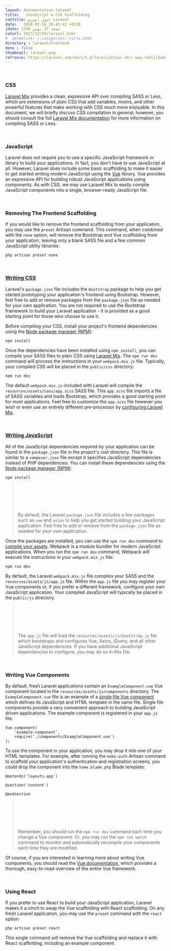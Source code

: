 ```yaml
---
layout: documentation-laravel
title:   JavaScript & CSS Scaffolding
cattitle: اصول آموزش Laravel
date:   2018-02-16 20:45:42 +0330
jdate: جمعه 27 بهمن 1396
caturl: 2017/12/18/laravel.html
#  permalink: /:categories/:title.html
directory : laravel/Frontend
menu : false
thumbnail: laravel.png
refrence: https://laravel.com/docs/5.6/localization <br> www.tahlildadeh.com/ArticleDetails/آموزش-Localization-در-لاراول
---
```


<br>
<h3>CSS</h3>
<p>
<a href="/docs/5.6/mix">Laravel Mix</a> provides a clean, expressive API over compiling SASS or Less, which are extensions of plain CSS that add variables, mixins, and other powerful features that make working with CSS much more enjoyable. In this document, we will briefly discuss CSS compilation in general; however, you should consult the full <a href="/docs/5.6/mix">Laravel Mix documentation</a> for more information on compiling SASS or Less.
</p>

<br>
<h3>JavaScript</h3>
<p>
Laravel does not require you to use a specific JavaScript framework or library to build your applications. In fact, you don't have to use JavaScript at all. However, Laravel does include some basic scaffolding to make it easier to get started writing modern JavaScript using the <a href="https://vuejs.org">Vue</a> library. Vue provides an expressive API for building robust JavaScript applications using components. As with CSS, we may use Laravel Mix to easily compile JavaScript components into a single, browser-ready JavaScript file.
</p>

<br>
<h3>Removing The Frontend Scaffolding</h3>
<p>
If you would like to remove the frontend scaffolding from your application, you may use the <code class=" language-php">preset</code> Artisan command. This command, when combined with the <code class=" language-php">none</code> option, will remove the Bootstrap and Vue scaffolding from your application, leaving only a blank SASS file and a few common JavaScript utility libraries:
</p>

<pre><code class="language-php  line-numbers">php artisan preset none
</code></pre>

<p>
<a name="writing-css"></a>
</p>

<br>
<h3><a href="#writing-css">Writing CSS</a></h3>
<p>
Laravel's <code class=" language-php">package<span class="token punctuation">.</span>json</code> file includes the <code class=" language-php">bootstrap</code> package to help you get started prototyping your application's frontend using Bootstrap. However, feel free to add or remove packages from the <code class=" language-php">package<span class="token punctuation">.</span>json</code> file as needed for your own application. You are not required to use the Bootstrap framework to build your Laravel application - it is provided as a good starting point for those who choose to use it.
</p>

<p>
Before compiling your CSS, install your project's frontend dependencies using the <a href="https://www.npmjs.org">Node package manager (NPM)</a>:
</p>

<pre><code class="language-php  line-numbers">npm install
</code></pre>

<p>
Once the dependencies have been installed using <code class=" language-php">npm install</code>, you can compile your SASS files to plain CSS using <a href="/docs/5.6/mix#working-with-stylesheets">Laravel Mix</a>. The <code class=" language-php">npm run dev</code> command will process the instructions in your <code class=" language-php">webpack<span class="token punctuation">.</span>mix<span class="token punctuation">.</span>js</code> file. Typically, your compiled CSS will be placed in the <code class=" language-php"><span class="token keyword">public</span><span class="token operator">/</span>css</code> directory:
</p>

<pre><code class="language-php  line-numbers">npm run dev
</code></pre>

<p>
The default <code class=" language-php">webpack<span class="token punctuation">.</span>mix<span class="token punctuation">.</span>js</code> included with Laravel will compile the <code class=" language-php">resources<span class="token operator">/</span>assets<span class="token operator">/</span>sass<span class="token operator">/</span>app<span class="token punctuation">.</span>scss</code> SASS file. This <code class=" language-php">app<span class="token punctuation">.</span>scss</code> file imports a file of SASS variables and loads Bootstrap, which provides a good starting point for most applications. Feel free to customize the <code class=" language-php">app<span class="token punctuation">.</span>scss</code> file however you wish or even use an entirely different pre-processor by <a href="/docs/5.6/mix">configuring Laravel Mix</a>.
</p>

<p>
<a name="writing-javascript"></a>
</p>

<br>
<h3><a href="#writing-javascript">Writing JavaScript</a></h3>
<p>
All of the JavaScript dependencies required by your application can be found in the <code class=" language-php">package<span class="token punctuation">.</span>json</code> file in the project's root directory. This file is similar to a <code class=" language-php">composer<span class="token punctuation">.</span>json</code> file except it specifies JavaScript dependencies instead of PHP dependencies. You can install these dependencies using the <a href="https://www.npmjs.org">Node package manager (NPM)</a>:
</p>

<pre><code class="language-php  line-numbers">npm install
</code></pre>

<blockquote class="has-icon tip">
<p>
<div class="flag"><span class="svg"><svg xmlns="http://www.w3.org/2000/svg" xmlns:xlink="http://www.w3.org/1999/xlink" xmlns:a="http://ns.adobe.com/AdobeSVGViewerExtensions/3.0/" version="1.1" x="0px" y="0px" width="56.6px" height="87.5px" viewBox="0 0 56.6 87.5" enable-background="new 0 0 56.6 87.5" xml:space="preserve"><path fill="#FFFFFF" d="M28.7 64.5c-1.4 0-2.5-1.1-2.5-2.5v-5.7 -5V41c0-1.4 1.1-2.5 2.5-2.5s2.5 1.1 2.5 2.5v10.1 5 5.8C31.2 63.4 30.1 64.5 28.7 64.5zM26.4 0.1C11.9 1 0.3 13.1 0 27.7c-0.1 7.9 3 15.2 8.2 20.4 0.5 0.5 0.8 1 1 1.7l3.1 13.1c0.3 1.1 1.3 1.9 2.4 1.9 0.3 0 0.7-0.1 1.1-0.2 1.1-0.5 1.6-1.8 1.4-3l-2-8.4 -0.4-1.8c-0.7-2.9-2-5.7-4-8 -1-1.2-2-2.5-2.7-3.9C5.8 35.3 4.7 30.3 5.4 25 6.7 14.5 15.2 6.3 25.6 5.1c13.9-1.5 25.8 9.4 25.8 23 0 4.1-1.1 7.9-2.9 11.2 -0.8 1.4-1.7 2.7-2.7 3.9 -2 2.3-3.3 5-4 8L41.4 53l-2 8.4c-0.3 1.2 0.3 2.5 1.4 3 0.3 0.2 0.7 0.2 1.1 0.2 1.1 0 2.2-0.8 2.4-1.9l3.1-13.1c0.2-0.6 0.5-1.2 1-1.7 5-5.1 8.2-12.1 8.2-19.8C56.4 12 42.8-1 26.4 0.1zM43.7 69.6c0 0.5-0.1 0.9-0.3 1.3 -0.4 0.8-0.7 1.6-0.9 2.5 -0.7 3-2 8.6-2 8.6 -1.3 3.2-4.4 5.5-7.9 5.5h-4.1h38h-0.5 -3.6c-3.5 0-6.7-2.4-7.9-5.7l-0.1-0.4 -1.8-7.8c-0.4-1.1-0.8-2.1-1.2-3.1 -0.1-0.3-0.2-0.5-0.2-0.9 0.1-1.3 1.3-2.1 2.6-2.1h31C42.4 67.5 43.6 68.2 43.7 69.6zM37.7 72.5h36.9c-4.2 0-7.2 3.9-6.3 7.9 0.6 1.3 1.8 2.1 3.2 2.1h3.1 0.5 0.5 3.6c1.4 0 2.7-0.8 3.2-2.1L37.7 72.5z"></path></svg></span></div> By default, the Laravel <code class=" language-php">package<span class="token punctuation">.</span>json</code> file includes a few packages such as <code class=" language-php">vue</code> and <code class=" language-php">axios</code> to help you get started building your JavaScript application. Feel free to add or remove from the <code class=" language-php">package<span class="token punctuation">.</span>json</code> file as needed for your own application.
</p>
</blockquote>
<p>
Once the packages are installed, you can use the <code class=" language-php">npm run dev</code> command to <a href="/docs/5.6/mix">compile your assets</a>. Webpack is a module bundler for modern JavaScript applications. When you run the <code class=" language-php">npm run dev</code> command, Webpack will execute the instructions in your <code class=" language-php">webpack<span class="token punctuation">.</span>mix<span class="token punctuation">.</span>js</code> file:
</p>

<pre><code class="language-php  line-numbers">npm run dev
</code></pre>

<p>
By default, the Laravel <code class=" language-php">webpack<span class="token punctuation">.</span>mix<span class="token punctuation">.</span>js</code> file compiles your SASS and the <code class=" language-php">resources<span class="token operator">/</span>assets<span class="token operator">/</span>js<span class="token operator">/</span>app<span class="token punctuation">.</span>js</code> file. Within the <code class=" language-php">app<span class="token punctuation">.</span>js</code> file you may register your Vue components or, if you prefer a different framework, configure your own JavaScript application. Your compiled JavaScript will typically be placed in the <code class=" language-php"><span class="token keyword">public</span><span class="token operator">/</span>js</code> directory.
</p>
<blockquote class="has-icon tip">
<p>
<div class="flag"><span class="svg"><svg xmlns="http://www.w3.org/2000/svg" xmlns:xlink="http://www.w3.org/1999/xlink" xmlns:a="http://ns.adobe.com/AdobeSVGViewerExtensions/3.0/" version="1.1" x="0px" y="0px" width="56.6px" height="87.5px" viewBox="0 0 56.6 87.5" enable-background="new 0 0 56.6 87.5" xml:space="preserve"><path fill="#FFFFFF" d="M28.7 64.5c-1.4 0-2.5-1.1-2.5-2.5v-5.7 -5V41c0-1.4 1.1-2.5 2.5-2.5s2.5 1.1 2.5 2.5v10.1 5 5.8C31.2 63.4 30.1 64.5 28.7 64.5zM26.4 0.1C11.9 1 0.3 13.1 0 27.7c-0.1 7.9 3 15.2 8.2 20.4 0.5 0.5 0.8 1 1 1.7l3.1 13.1c0.3 1.1 1.3 1.9 2.4 1.9 0.3 0 0.7-0.1 1.1-0.2 1.1-0.5 1.6-1.8 1.4-3l-2-8.4 -0.4-1.8c-0.7-2.9-2-5.7-4-8 -1-1.2-2-2.5-2.7-3.9C5.8 35.3 4.7 30.3 5.4 25 6.7 14.5 15.2 6.3 25.6 5.1c13.9-1.5 25.8 9.4 25.8 23 0 4.1-1.1 7.9-2.9 11.2 -0.8 1.4-1.7 2.7-2.7 3.9 -2 2.3-3.3 5-4 8L41.4 53l-2 8.4c-0.3 1.2 0.3 2.5 1.4 3 0.3 0.2 0.7 0.2 1.1 0.2 1.1 0 2.2-0.8 2.4-1.9l3.1-13.1c0.2-0.6 0.5-1.2 1-1.7 5-5.1 8.2-12.1 8.2-19.8C56.4 12 42.8-1 26.4 0.1zM43.7 69.6c0 0.5-0.1 0.9-0.3 1.3 -0.4 0.8-0.7 1.6-0.9 2.5 -0.7 3-2 8.6-2 8.6 -1.3 3.2-4.4 5.5-7.9 5.5h-4.1h38h-0.5 -3.6c-3.5 0-6.7-2.4-7.9-5.7l-0.1-0.4 -1.8-7.8c-0.4-1.1-0.8-2.1-1.2-3.1 -0.1-0.3-0.2-0.5-0.2-0.9 0.1-1.3 1.3-2.1 2.6-2.1h31C42.4 67.5 43.6 68.2 43.7 69.6zM37.7 72.5h36.9c-4.2 0-7.2 3.9-6.3 7.9 0.6 1.3 1.8 2.1 3.2 2.1h3.1 0.5 0.5 3.6c1.4 0 2.7-0.8 3.2-2.1L37.7 72.5z"></path></svg></span></div> The <code class=" language-php">app<span class="token punctuation">.</span>js</code> file will load the <code class=" language-php">resources<span class="token operator">/</span>assets<span class="token operator">/</span>js<span class="token operator">/</span>bootstrap<span class="token punctuation">.</span>js</code> file which bootstraps and configures Vue, Axios, jQuery, and all other JavaScript dependencies. If you have additional JavaScript dependencies to configure, you may do so in this file.
</p>
</blockquote>
<p>
<a name="writing-vue-components"></a>
</p>

<br>
<h3>Writing Vue Components</h3>
<p>
By default, fresh Laravel applications contain an <code class=" language-php">ExampleComponent<span class="token punctuation">.</span>vue</code> Vue component located in the <code class=" language-php">resources<span class="token operator">/</span>assets<span class="token operator">/</span>js<span class="token operator">/</span>components</code> directory. The <code class=" language-php">ExampleComponent<span class="token punctuation">.</span>vue</code> file is an example of a <a href="https://vuejs.org/guide/single-file-components">single file Vue component</a> which defines its JavaScript and HTML template in the same file. Single file components provide a very convenient approach to building JavaScript driven applications. The example component is registered in your <code class=" language-php">app<span class="token punctuation">.</span>js</code> file:
</p>

<pre><code class="language-php  line-numbers">Vue.component(
    'example-component',
    require('./components/ExampleComponent.vue')
);
</code></pre>

<p>
To use the component in your application, you may drop it into one of your HTML templates. For example, after running the <code class=" language-php">make<span class="token punctuation">:</span>auth</code> Artisan command to scaffold your application's authentication and registration screens, you could drop the component into the <code class=" language-php">home<span class="token punctuation">.</span>blade<span class="token punctuation">.</span>php</code> Blade template:
</p>

<pre><code class="language-php  line-numbers">@extends('layouts.app')

@section('content')
    <example-component></example-component>
@endsection
</code></pre>

<blockquote class="has-icon tip">
<p>
<div class="flag"><span class="svg"><svg xmlns="http://www.w3.org/2000/svg" xmlns:xlink="http://www.w3.org/1999/xlink" xmlns:a="http://ns.adobe.com/AdobeSVGViewerExtensions/3.0/" version="1.1" x="0px" y="0px" width="56.6px" height="87.5px" viewBox="0 0 56.6 87.5" enable-background="new 0 0 56.6 87.5" xml:space="preserve"><path fill="#FFFFFF" d="M28.7 64.5c-1.4 0-2.5-1.1-2.5-2.5v-5.7 -5V41c0-1.4 1.1-2.5 2.5-2.5s2.5 1.1 2.5 2.5v10.1 5 5.8C31.2 63.4 30.1 64.5 28.7 64.5zM26.4 0.1C11.9 1 0.3 13.1 0 27.7c-0.1 7.9 3 15.2 8.2 20.4 0.5 0.5 0.8 1 1 1.7l3.1 13.1c0.3 1.1 1.3 1.9 2.4 1.9 0.3 0 0.7-0.1 1.1-0.2 1.1-0.5 1.6-1.8 1.4-3l-2-8.4 -0.4-1.8c-0.7-2.9-2-5.7-4-8 -1-1.2-2-2.5-2.7-3.9C5.8 35.3 4.7 30.3 5.4 25 6.7 14.5 15.2 6.3 25.6 5.1c13.9-1.5 25.8 9.4 25.8 23 0 4.1-1.1 7.9-2.9 11.2 -0.8 1.4-1.7 2.7-2.7 3.9 -2 2.3-3.3 5-4 8L41.4 53l-2 8.4c-0.3 1.2 0.3 2.5 1.4 3 0.3 0.2 0.7 0.2 1.1 0.2 1.1 0 2.2-0.8 2.4-1.9l3.1-13.1c0.2-0.6 0.5-1.2 1-1.7 5-5.1 8.2-12.1 8.2-19.8C56.4 12 42.8-1 26.4 0.1zM43.7 69.6c0 0.5-0.1 0.9-0.3 1.3 -0.4 0.8-0.7 1.6-0.9 2.5 -0.7 3-2 8.6-2 8.6 -1.3 3.2-4.4 5.5-7.9 5.5h-4.1h38h-0.5 -3.6c-3.5 0-6.7-2.4-7.9-5.7l-0.1-0.4 -1.8-7.8c-0.4-1.1-0.8-2.1-1.2-3.1 -0.1-0.3-0.2-0.5-0.2-0.9 0.1-1.3 1.3-2.1 2.6-2.1h31C42.4 67.5 43.6 68.2 43.7 69.6zM37.7 72.5h36.9c-4.2 0-7.2 3.9-6.3 7.9 0.6 1.3 1.8 2.1 3.2 2.1h3.1 0.5 0.5 3.6c1.4 0 2.7-0.8 3.2-2.1L37.7 72.5z"></path></svg></span></div> Remember, you should run the <code class=" language-php">npm run dev</code> command each time you change a Vue component. Or, you may run the <code class=" language-php">npm run watch</code> command to monitor and automatically recompile your components each time they are modified.
</p>
</blockquote>
<p>
Of course, if you are interested in learning more about writing Vue components, you should read the <a href="https://vuejs.org/guide/">Vue documentation</a>, which provides a thorough, easy-to-read overview of the entire Vue framework.
</p>

<p>
<a name="using-react"></a>
</p>

<br>
<h3>Using React</h3>
<p>
If you prefer to use React to build your JavaScript application, Laravel makes it a cinch to swap the Vue scaffolding with React scaffolding. On any fresh Laravel application, you may use the <code class=" language-php">preset</code> command with the <code class=" language-php">react</code> option:
</p>

<pre><code class="language-php  line-numbers">php artisan preset react
</code></pre>

<p>
This single command will remove the Vue scaffolding and replace it with React scaffolding, including an example component.
</p>
